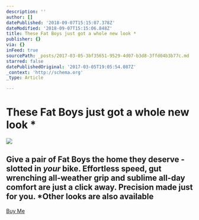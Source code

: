 ```yaml
---
description: ''
author: []
datePublished: '2018-09-07T15:15:07.378Z'
dateModified: '2018-09-07T15:15:06.848Z'
title: These Fat Boys just got a whole new look *
publisher: {}
via: {}
inFeed: true
sourcePath: _posts/2017-03-05-3bf35651-9529-4d07-b3d8-3ffd04b3b77c.md
starred: false
datePublishedOriginal: '2017-03-05T19:05:54.087Z'
_context: 'http://schema.org'
_type: Article

---
```

# These Fat Boys just got a whole new look \*
![](https://the-grid-user-content.s3-us-west-2.amazonaws.com/60871258-9cbe-425d-9c4b-e4ebe718976c.jpg)

## Give a pair of Fat Boys the home they deserve - slotted in _your_ bike. Effortless speed, gut wrenching all-weather grip and sublime all-day comfort are just a click away. Precision made just for you. \*Other looks are also available
[Buy Me][0]

[0]: http://ridefullgas.com/dm8